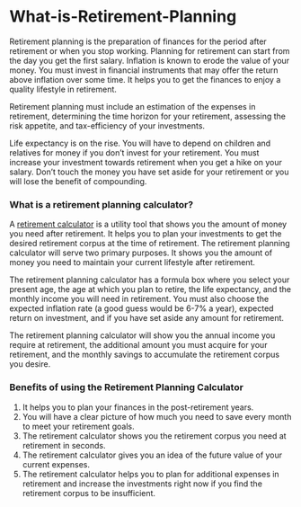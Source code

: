 # What-is-Retirement-Planning

Retirement planning is the preparation of finances for the period after retirement or when you stop working. Planning for retirement can start from the day you get the first salary. Inflation is known to erode the value of your money. You must invest in financial instruments that may offer the return above inflation over some time. It helps you to get the finances to enjoy a quality lifestyle in retirement.

Retirement planning must include an estimation of the expenses in retirement, determining the time horizon for your retirement, assessing the risk appetite, and tax-efficiency of your investments.

Life expectancy is on the rise. You will have to depend on children and relatives for money if you don’t invest for your retirement. You must increase your investment towards retirement when you get a hike on your salary. Don’t touch the money you have set aside for your retirement or you will lose the benefit of compounding.

### What is a retirement planning calculator?
A <a href="https://www.simplifyingcalculation.com/financialplanning/retirement-calculator">retirement calculator</a> is a utility tool that shows you the amount of money you need after retirement. It helps you to plan your investments to get the desired retirement corpus at the time of retirement. The retirement planning calculator will serve two primary purposes. It shows you the amount of money you need to maintain your current lifestyle after retirement.

The retirement planning calculator has a formula box where you select your present age, the age at which you plan to retire, the life expectancy, and the monthly income you will need in retirement. You must also choose the expected inflation rate (a good guess would be 6-7% a year), expected return on investment, and if you have set aside any amount for retirement.

The retirement planning calculator will show you the annual income you require at retirement, the additional amount you must acquire for your retirement, and the monthly savings to accumulate the retirement corpus you desire.

### Benefits of using the Retirement Planning Calculator
1) It helps you to plan your finances in the post-retirement years.
2) You will have a clear picture of how much you need to save every month to meet your retirement goals.
3) The retirement calculator shows you the retirement corpus you need at retirement in seconds.
4) The retirement calculator gives you an idea of the future value of your current expenses.
5) The retirement calculator helps you to plan for additional expenses in retirement and increase the investments right now if you find the retirement corpus to be insufficient.

